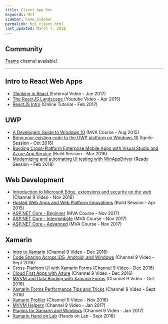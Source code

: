 ```yaml
---
title: Client App Dev
keywords: HCI
sidebar: home_sidebar
permalink: hci_client.html
last_updated: March 7, 2018
---
```


## Community
[Teams](https://teams.microsoft.com/l/channel/19%3af18f527f22a240a6b3b19dd3d25ac3f9%40thread.skype/HCI%2520-%2520Client%2520Apps?groupId=dff0a70d-6316-4124-ae5a-e9d06f63ec34&tenantId=72f988bf-86f1-41af-91ab-2d7cd011db47) channel available!

<!-- Add in any communities worth following: blogs, twitter, etc. -->
---
<!-- Here, add in any links to useful resources. The structure is not fixed, it can be grouped by scenario, by tech, or set up as a learning path -->

## Intro to React Web Apps

- [Thinking in React ](https://pusher.com/sessions/meetup/bristol-js/thinking-in-react) (External Video - Jun 2017)
- [The ReactJS Landscape ](https://www.youtube.com/watch?v=oRmj3IUkRVk) (Youtube Video - Apr 2015)
- [ReactJS Intro](https://reactjs.org/tutorial/tutorial.html) (Online Tutorial - Feb 2017)

## UWP

- [A Developers Guide to Windows 10](https://mva.microsoft.com/en-US/training-courses/a-developers-guide-to-windows-10-12618) (MVA Course - Aug 2015)
- [Bring your existing code to the UWP platform on Windows 10](https://channel9.msdn.com//events/Ignite/2016/BRK2206/) (Ignite Session - Oct 2016)
- [Building Cross-Platform Enterprise Mobile Apps with Visual Studio and Azure App Service](https://azure.microsoft.com/en-us/resources/videos/build-2016-building-cross-platform-enterprise-mobile-apps-with-visual-studio-and-azure-app-service/) (Build Session - Mar 2016)
- [Modernizing and automating UI testing with WinAppDriver](https://content.microsoftready.com/FY18Q3/session/CD-DEV307) (Ready Session - Feb 2018)

## Web Development

- [Introduction to Microsoft Edge, extensions and security on the web](https://channel9.msdn.com/series/MeultaSerie/Introduction-to-Microsoft-Edge-extensions-and-security-on-the-web) (Channel 9 Video - Nov 2016)
- [Hosted Web Apps and Web Platform Innovations](https://channel9.msdn.com/Events/Build/2015/2-665/) (Build Session - Apr 2015)
- [ASP.NET Core - Beginner](https://mva.microsoft.com/en-US/training-courses/aspnet-core-beginner-18153) (MVA Course - Nov 2017)
- [ASP.NET Core - Intermediate](https://mva.microsoft.com/en-US/training-courses/aspnet-core-intermediate-18154?l=tigJ5mbeE_8711787171) (MVA Course - Nov 2017)
- [ASP.NET Core - Advanced](https://mva.microsoft.com/en-US/training-courses/aspnet-core-advanced-18155?l=Rw9sqs7dE_7011787171) (MVA Course - Nov 2017)

## Xamarin

- [Intro to Xamarin](https://channel9.msdn.com/Events/Xamarin/Xamarin-Dev-Days-Live/Introduction-Xamarin) (Channel 9 Video - Dec 2016)
- [Code Sharing Across iOS, Android, and Windows](https://channel9.msdn.com/Shows/XamarinShow/Sharing-Code-Across-iOS-Android-and-Windows) (Channel 9 Video - Sept 2016)
- [Cross-Platform UI with Xamarin Forms](https://channel9.msdn.com/Events/Xamarin/Xamarin-Dev-Days-Live/Cross-platform-UI-with-XamarinForms) (Channel 9 Video - Dec 2016)
- [Cloud First Apps with Azure](https://channel9.msdn.com/Events/Xamarin/Xamarin-Dev-Days-Live/Cloud-First-Apps-with-Azure) (Channel 9 Video - Dec 2016)
- [MVVM and Data Binding with Xamarin Forms](https://channel9.msdn.com/Shows/XamarinShow/Introduction-to-MVVM) (Channel 9 Video - Oct 2016)
- [Xamarin Forms Performance Tips and Tricks](https://channel9.msdn.com/Shows/XamarinShow/XamarinForms-Performance-Tips-and-Tricks) (Channel 9 Video - Sept 2016)
- [Xamarin Profiler](https://channel9.msdn.com/Shows/XamarinShow/Xamarin-Profiler-with-Nina-Vyedin) (Channel 9 Video - Nov 2016)
- [MVVM Helpers](https://channel9.msdn.com/Shows/XamarinShow/The-Xamarin-Show-12-MVVM-Helpers) (Channel 9 Video - Jan 2017)
- [Plugins for Xamarin and Windows](https://channel9.msdn.com/Shows/XamarinShow/Snack-Pack-7-Plugins-for-Xamarin-and-Windows) (Channel 9 Video - Jan 2017)
- [Xamarin Hand on Lab](https://github.com/xamarin/dev-days-labs/tree/master/HandsOnLab) (Hands on Lab - Sept 2016)

